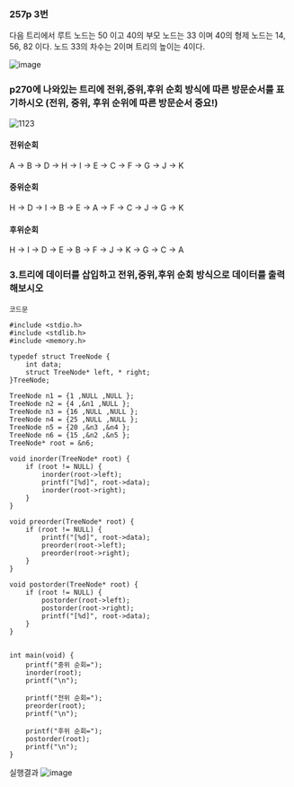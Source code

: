 ### 257p 3번

다음 트리에서 루트 노드는 50 이고 40의 부모 노드는 33 이며 40의 형제 노드는 14, 56, 82 이다. 노드 33의 차수는 2이며 트리의 높이는 4이다.

![image](https://user-images.githubusercontent.com/94778099/170107978-ec7e4bb7-2c42-48ab-a0aa-e66b21412dc5.png)




###  p270에 나와있는 트리에 전위,중위,후위 순회 방식에 따른 방문순서를 표기하시오 (전위, 중위, 후위 순위에 따른 방문순서 중요!)


![1123](https://user-images.githubusercontent.com/94778099/170108408-adc7a42b-a4f9-48e3-aa41-d4c0d6a4e8df.jpg)

#### 전위순회

A -> B -> D -> H -> I -> E -> C -> F -> G -> J -> K


#### 중위순회

H -> D -> I -> B -> E -> A -> F -> C -> J -> G -> K

#### 후위순회

H -> I -> D -> E -> B -> F -> J -> K -> G -> C -> A


### 3.트리에 데이터를 삽입하고 전위,중위,후위 순회 방식으로 데이터를 출력해보시오

```
코드문

#include <stdio.h>
#include <stdlib.h>
#include <memory.h>

typedef struct TreeNode {
	int data;
	struct TreeNode* left, * right;
}TreeNode;

TreeNode n1 = {1 ,NULL ,NULL };
TreeNode n2 = {4 ,&n1 ,NULL };
TreeNode n3 = {16 ,NULL ,NULL };
TreeNode n4 = {25 ,NULL ,NULL };
TreeNode n5 = {20 ,&n3 ,&n4 };
TreeNode n6 = {15 ,&n2 ,&n5 };
TreeNode* root = &n6;

void inorder(TreeNode* root) {
	if (root != NULL) {
		inorder(root->left);
		printf("[%d]", root->data);
		inorder(root->right);
	}
}

void preorder(TreeNode* root) {
	if (root != NULL) {
		printf("[%d]", root->data);
		preorder(root->left);
		preorder(root->right);
	}
}

void postorder(TreeNode* root) {
	if (root != NULL) {
		postorder(root->left);
		postorder(root->right);
		printf("[%d]", root->data);
	}
}


int main(void) {
	printf("중위 순회=");
	inorder(root);
	printf("\n");

	printf("전위 순회=");
	preorder(root);
	printf("\n");

	printf("후위 순회=");
	postorder(root);
	printf("\n");
}

```

실행결과
![image](https://user-images.githubusercontent.com/94778099/170110842-861e378f-c4f0-4cd9-af32-d8111c78db1e.png)

